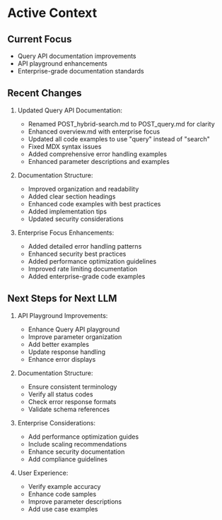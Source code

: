 # Active Context

## Current Focus
- Query API documentation improvements
- API playground enhancements
- Enterprise-grade documentation standards

## Recent Changes
1. Updated Query API Documentation:
   - Renamed POST_hybrid-search.md to POST_query.md for clarity
   - Enhanced overview.md with enterprise focus
   - Updated all code examples to use "query" instead of "search"
   - Fixed MDX syntax issues
   - Added comprehensive error handling examples
   - Enhanced parameter descriptions and examples

2. Documentation Structure:
   - Improved organization and readability
   - Added clear section headings
   - Enhanced code examples with best practices
   - Added implementation tips
   - Updated security considerations

3. Enterprise Focus Enhancements:
   - Added detailed error handling patterns
   - Enhanced security best practices
   - Added performance optimization guidelines
   - Improved rate limiting documentation
   - Added enterprise-grade code examples

## Next Steps for Next LLM
1. API Playground Improvements:
   - Enhance Query API playground
   - Improve parameter organization
   - Add better examples
   - Update response handling
   - Enhance error displays

2. Documentation Structure:
   - Ensure consistent terminology
   - Verify all status codes
   - Check error response formats
   - Validate schema references

3. Enterprise Considerations:
   - Add performance optimization guides
   - Include scaling recommendations
   - Enhance security documentation
   - Add compliance guidelines

4. User Experience:
   - Verify example accuracy
   - Enhance code samples
   - Improve parameter descriptions
   - Add use case examples
